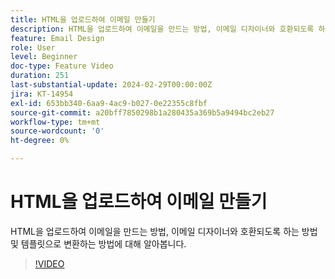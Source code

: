 ```yaml
---
title: HTML을 업로드하여 이메일 만들기
description: HTML을 업로드하여 이메일을 만드는 방법, 이메일 디자이너와 호환되도록 하는 방법 및 템플릿으로 변환하는 방법에 대해 알아봅니다.
feature: Email Design
role: User
level: Beginner
doc-type: Feature Video
duration: 251
last-substantial-update: 2024-02-29T00:00:00Z
jira: KT-14954
exl-id: 653bb340-6aa9-4ac9-b027-0e22355c8fbf
source-git-commit: a20bff7850298b1a280435a369b5a9494bc2eb27
workflow-type: tm+mt
source-wordcount: '0'
ht-degree: 0%

---
```


# HTML을 업로드하여 이메일 만들기

HTML을 업로드하여 이메일을 만드는 방법, 이메일 디자이너와 호환되도록 하는 방법 및 템플릿으로 변환하는 방법에 대해 알아봅니다.

>[!VIDEO](https://video.tv.adobe.com/v/3447039/?learn=on&captions=kor)
